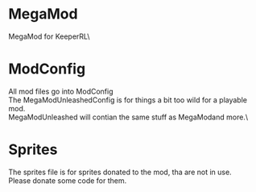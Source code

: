 # MegaMod
MegaMod for KeeperRL\
# ModConfig
All mod files go into ModConfig\
The MegaModUnleashedConfig is for things a bit too wild for a playable mod.\
MegaModUnleashed will contian the same stuff as MegaModand more.\
# Sprites
The sprites file is for sprites donated to the mod, tha are not in use.\
Please donate some code for them.
